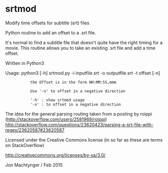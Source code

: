 # srtmod
Modify time offsets for subtitle (srt) files

Python routine to add an offset to a .srt file.

It's normal to find a subtitle file that doesn't quite have the right timing for a movie.
This routine allows you to take an existing .srt file and add a time offset.

Written in Python3

Usage:
               python3 [-h] srtmod.py -i inputfile.srt -o outputfile.srt -t offset [-n]

               the Offset is in the form HH:MM:SS,mmm

               Use '-n' to offset in a negative direction

               '-h' : show srtmod usage
               '-n' : to offset in a negative direction



The idea for the general parsing routing taken from a posting by roippi (http://stackoverflow.com/users/2581969/roippi)
   http://stackoverflow.com/questions/23620423/parsing-a-srt-file-with-regex/23620587#23620587

Licensed under the Creative Commons license (in so far as these are terms on StackOverflow)

http://creativecommons.org/licenses/by-sa/3.0/

Jon Machtynger / Feb 2015
